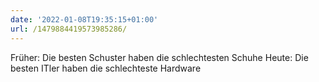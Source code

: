 ```yaml
---
date: '2022-01-08T19:35:15+01:00'
url: /1479884419573985286/
---
```

Früher: Die besten Schuster haben die schlechtesten Schuhe
Heute: Die besten ITler haben die schlechteste Hardware
